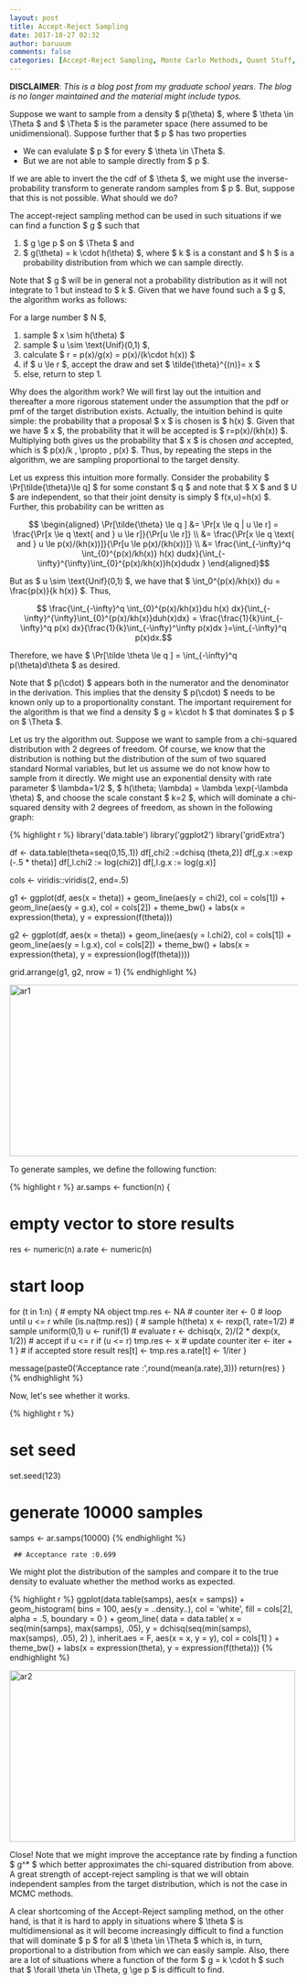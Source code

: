 ```yaml
---
layout: post
title: Accept-Reject Sampling
date: 2017-10-27 02:32
author: baruuum
comments: false
categories: [Accept-Reject Sampling, Monte Carlo Methods, Quant Stuff, Sampling, von Neumann]
---
```


**DISCLAIMER**: _This is a blog post from my graduate school years. The blog is no longer maintained and the material might include typos._

Suppose we want to sample from a density $ p(\theta)  $, where $ \theta \in \Theta $ and $ \Theta $ is the parameter space (here assumed to be unidimensional). Suppose further that $ p  $ has two properties

- We can evalulate $ p  $ for every $ \theta \in \Theta  $.
- But we are not able to sample directly from $ p  $. 

If we are able to invert the the cdf of $ \theta  $, we might use the inverse-probability transform to generate random samples from $ p  $. But, suppose that this is not possible. What should we do?

The accept-reject sampling method can be used in such situations if we can find a function $ g  $ such that 

1. $ g \ge p $ on $ \Theta  $ and 
2. $ g(\theta) = k \cdot h(\theta)  $, where $ k  $ is a constant and $ h  $ is a probability distribution from which we can sample directly. 

Note that $ g  $ will be in general not a probability distribution as it will not integrate to 1 but instead to $ k  $. Given that we have found such a $ g  $, the algorithm works as follows:

For a large number $ N  $,

1. sample $ x \sim h(\theta)  $
2. sample $ u \sim \text{Unif}(0,1)  $,
3. calculate $ r = p(x)/g(x) = p(x)/(k\cdot h(x))  $
4. if $ u \le r  $, accept the draw and set $ \tilde{\theta}^{(n)}= x  $ 
5. else, return to step 1. 


Why does the algorithm work? We will first lay out the intuition and thereafter a more rigorous statement under the assumption that the pdf or pmf of the target distribution exists. Actually, the intuition behind is quite simple: the probability that a proposal $ x  $ is chosen is $ h(x)  $. Given that we have $ x  $, the probability that it will be accepted is $ r=p(x)/(kh(x))  $. Multiplying both gives us the probability that $ x  $ is chosen <em>and</em> accepted, which is $ p(x)/k \, \propto \, p(x)  $. Thus, by repeating the steps in the algorithm, we are sampling proportional to the target density.

Let us express this intuition more formally. Consider the probability $ \Pr[\tilde{\theta}\le q]  $ for some constant $ q  $ and note that $ X  $ and $ U  $ are independent, so that their joint density is simply $ f(x,u)=h(x)  $. Further, this probability can be written as

$$ \begin{aligned} 
\Pr[\tilde{\theta} \le q ] &= \Pr[x \le q | u \le r] = \frac{\Pr[x \le q \text{ and } u \le r]}{\Pr[u \le r]} \\
&= \frac{\Pr[x \le q \text{ and } u \le p(x)/(kh(x))]}{\Pr[u \le p(x)/(kh(x))]} \\
&= \frac{\int_{-\infty}^q \int_{0}^{p(x)/kh(x)} h(x) dudx}{\int_{-\infty}^{\infty}\int_{0}^{p(x)/kh(x)}h(x)dudx }
\end{aligned}$$

But as $ u \sim \text{Unif}(0,1)  $, we have that $ \int_0^{p(x)/kh(x)} du = \frac{p(x)}{k h(x)}  $. Thus,

$$ \frac{\int_{-\infty}^q \int_{0}^{p(x)/kh(x)}du h(x) dx}{\int_{-\infty}^{\infty}\int_{0}^{p(x)/kh(x)}duh(x)dx} = \frac{\frac{1}{k}\int_{-\infty}^q p(x) dx}{\frac{1}{k}\int_{-\infty}^\infty p(x)dx }=\int_{-\infty}^q p(x)dx.$$

Therefore, we have $ \Pr[\tilde \theta \le q ] = \int_{-\infty}^q p(\theta)d\theta  $ as desired.

Note that $ p(\cdot)  $ appears both in the numerator and the denominator in the derivation. This implies that the density $ p(\cdot)  $ needs to be known only up to a proportionality constant. The important requirement for the algorithm is that we find a density $ g = k\cdot h  $ that dominates $ p  $ on $ \Theta  $.

Let us try the algorithm out. Suppose we want to sample from a chi-squared distribution with 2 degrees of freedom. Of course, we know that the distribution is nothing but the distribution of the sum of two squared standard Normal variables, but let us assume we do not know how to sample from it directly. We might use an exponential density with rate parameter $ \lambda=1/2  $, $ h(\theta; \lambda) = \lambda \exp(-\lambda \theta)  $, and choose the scale constant $ k=2  $, which will dominate a chi-squared density with 2 degrees of freedom, as shown in the following graph:

{% highlight r %}
library('data.table')
library('ggplot2')
library('gridExtra')

df <- data.table(theta=seq(0,15,.1))
df[,chi2 :=dchisq (theta,2)]
df[,g.x :=exp (-.5 * theta)]
df[,l.chi2 := log(chi2)]
df[,l.g.x := log(g.x)]

cols <- viridis::viridis(2, end=.5)

g1 <- ggplot(df, aes(x = theta)) +
    geom_line(aes(y = chi2), col = cols[1]) +
    geom_line(aes(y = g.x), col = cols[2]) +
    theme_bw() +
    labs(x = expression(theta),
         y = expression(f(theta)))

g2 <- ggplot(df, aes(x = theta)) +
    geom_line(aes(y = l.chi2), col = cols[1]) +
    geom_line(aes(y = l.g.x), col = cols[2]) +
    theme_bw() +
    labs(x = expression(theta),
         y = expression(log(f(theta))))

grid.arrange(g1, g2, nrow = 1)
{% endhighlight %}


<img src="{{ site.baseurl }}/assets/img/arsampling1.jpg" alt="ar1" width="600" height="300" class="center" />


To generate samples, we define the following function:

{% highlight r  %}
ar.samps <- function(n) {
   # empty vector to store results
   res <- numeric(n)
   a.rate <- numeric(n)
   # start loop
   for (t in 1:n) {
      # empty NA object
      tmp.res <- NA
      # counter 
      iter <- 0
      # loop until u <= r
      while (is.na(tmp.res)) {
         # sample h(theta)
         x <- rexp(1, rate=1/2)
         # sample uniform(0,1)
         u <- runif(1)
         # evaluate
         r <- dchisq(x, 2)/(2 * dexp(x, 1/2))
         # accept if u <= r
         if (u <= r) tmp.res <- x
         # update counter
         iter <- iter + 1
      }
      # if accepted store result
      res[t] <- tmp.res
      a.rate[t] <- 1/iter
   }

   message(paste0('Acceptance rate :',round(mean(a.rate),3)))
   return(res)
}
{% endhighlight %}

Now, let's see whether it works.

{% highlight r %}
# set seed
set.seed(123)
# generate 10000 samples
samps <- ar.samps(10000) 
{% endhighlight %}

<pre><code> ## Acceptance rate :0.699
</code></pre>

We might plot the distribution of the samples and compare it to the true density to evaluate whether the method works as expected.

{% highlight r  %}
ggplot(data.table(samps),
       aes(x = samps)) +
    geom_histogram(
        bins = 100,
        aes(y = ..density..),
        col = 'white',
        fill = cols[2],
        alpha = .5,
        boundary = 0
    ) +
    geom_line(
        data = data.table(
            x = seq(min(samps), max(samps), .05),
            y = dchisq(seq(min(samps), max(samps), .05), 2)
        ),
        inherit.aes = F,
        aes(x = x, y = y), 
        col =  cols[1]
    ) +
    theme_bw() +
    labs(x = expression(theta), y = expression(f(theta)))
{% endhighlight %}

<img src="{{ site.baseurl }}/assets/img/arsampling2.jpg" alt="ar2" width="500" height="300" class="center"/>

Close! Note that we might improve the acceptance rate by finding a function $ g^* $ which better approximates the chi-squared distribution from above. A great strength of accept-reject sampling is that we will obtain independent samples from the target distribution, which is not the case in MCMC methods.

A clear shortcoming of the Accept-Reject sampling method, on the other hand, is that it is hard to apply in situations where $ \theta $ is multidimensional as it will become increasingly difficult to find a function that will dominate $ p $ for all $ \theta \in \Theta $ which is, in turn, proportional to a distribution from which we can easily sample. Also, there are a lot of situations where a function of the form $ g = k \cdot h $ such that $ \forall \theta \in \Theta, g \ge p $ is difficult to find.
